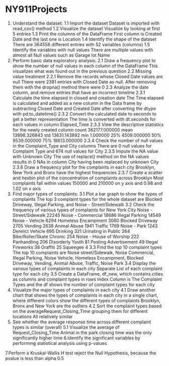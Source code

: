 # NY911Projects
1. Understand the dataset:
1.1 Import the dataset
Dataset is imported with read_csv() method
1.2 Visualize the dataset
Visualize by looking at first 5 entries
1.3 Print the columns of the DataFrame 
First column is Created Date and the last one is Location
1.4 Identify the shape of the dataset
There are 364558 different entries with 52 variables (columns)
1.5 Identify the variables with null values
There are multiple values with almost all Null values such as Garage lot Name
2. Perform basic data exploratory analysis:
2.1 Draw a frequency plot to show the number of null values in each column of the DataFrame
This visualizes what was found out in the previous question
2.2 Missing value treatment
2.2.1 Remove the records whose Closed Date values are null
There were 2381 entries with Closed Date as null. After removing them with the dropna() method there were 0
2.3 Analyze the date column, and remove entries that have an incorrect timeline
2.3.1 Calculate the time elapsed in closed and creation date
The Time elapsed is calculated and added as a new column in the Data frame by subtracting Closed Date and Created Date after converting the dtype with pd.to_datetime()
2.3.2 Convert the calculated date to seconds to get a better representation
The time is converted with dt.seconds for each values in column Elapsed_Time
2.3.3 View the descriptive statistics for the newly created column
count    362177.000000
mean      13898.326843
std       13631.143892
min           1.000000
25%        4509.000000
50%        9539.000000
75%       18613.000000
2.3.4 Check the number of null values in the Complaint_Type and City columns
There are 0 null values for Complaint Type and 674 null values for City
2.3.5 Impute the NA value with Unknown City
The use of replace() method on the NA values results in 0 NAs in column City having been replaced by unknown City
2.3.6 Draw a frequency plot for the complaints in each city
Brooklyn, New York and Bronx have the highest frequencies
2.3.7 Create a scatter and hexbin plot of the concentration of complaints across Brooklyn
Most complaints fall within values 150000 and 210000 on y axis and 0.98 and 1.02 on x axis
3. Find major types of complaints:
3.1 Plot a bar graph to show the types of complaints
The top 3 complaint types for the whole dataset are Blocked Driveway, Illegal Parking, and Noise - Street/Sidewalk
3.2 Check the frequency of various types of complaints for New York City
Noise - Street/Sidewalk      22245
Noise - Commercial           18686
Illegal Parking              14549
Noise - Vehicle               6294
Homeless Encampment           3060
Blocked Driveway              2705
Vending                       2638
Animal Abuse                  1941
Traffic                       1769
Noise - Park                  1243
Derelict Vehicle               695
Drinking                       321
Urinating in Public            264
Bike/Roller/Skate Chronic      254
Noise - House of Worship       222
Panhandling                    206
Disorderly Youth                81
Posting Advertisement           49
Illegal Fireworks               38
Graffiti                        25
Squeegee                         4
3.3 Find the top 10 complaint types
The top 10 complaints are Noise street/Sidewalk, Noise Commercial, Illegal Parking, Noise Vehicle, Homeless Encampment, Blocked Driveway, Vending, Animal Abuse, Traffic, Noise Park
3.4 Display the various types of complaints in each city
Separate List of each complaint type for each city
3.5 Create a DataFrame, df_new, which contains cities as columns and complaint types in rows
Index Column is The Complaint Types and the df shows the number of complaint types for each city
4. Visualize the major types of complaints in each city
4.1 Draw another chart that shows the types of complaints in each city in a single chart, where different colors show the different types of complaints
Brooklyn, Bronx and New York are the outliers
4.2 Sort the complaint types based on the averageRequest_Closing_Time grouping them for different locations
All relatively similar
5. See whether the average response time across different complaint types is similar (overall)
	5.1 Visualize the average of Request_Closing_Time
Animal in the park closing time was the only significantly higher time
6.Identify the significant variables by performing statistical analysis using p-values


7.Perform a Kruskal-Wallis H test
reject the Null Hypothesis, because the pvalue is less than alpha 0.5
